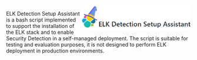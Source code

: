 <img src="misc/logo.png" style="float:right" width="300px" alt="ELK Detection Setup Assistant">

ELK Detection Setup Assistant is a bash script implemented to support the installation of the ELK stack and to enable Security Detection in a self-managed deployment. The script is suitable for testing and evaluation purposes, it is not designed to perform ELK deployment in production environments.
